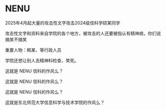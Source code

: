 

# NENU

2025年4月起大量的攻击性文字攻击2024级信科学硕某同学

攻击性文字和资料来自学院的各个地方，被攻击的人还要被指认有精神病，你们说搞笑不搞笑

重要人物：韩某、等行政人员

学院还想让别人去精神科检查，笑死。

这就是 NENU 信科的作风么？

这就是 NENU 信科的作风么？

这就是 NENU 信科的作风么？

这就是东北师范大学信息科学与技术学院的作风么？